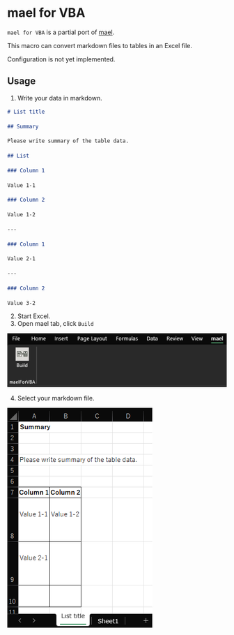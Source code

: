 # mael for VBA

`mael for VBA` is a partial port of [mael](https://github.com/KenjiOhtsuka/mael).

This macro can convert markdown files to tables in an Excel file.

Configuration is not yet implemented.

## Usage

1. Write your data in markdown. 

```markdown
# List title

## Summary

Please write summary of the table data.

## List

### Column 1

Value 1-1

### Column 2

Value 1-2

---

### Column 1

Value 2-1

---

### Column 2

Value 3-2
```

2. Start Excel.
3. Open mael tab, click `Build`

![](images/mael_tab.png)

4. Select your markdown file.

![](images/sample_output.png)